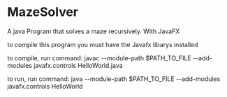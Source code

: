 # MazeSolver
A java Program that solves a maze recursively. With JavaFX

to compile this program you must have the Javafx libarys installed

to compile, run command: javac --module-path $PATH_TO_FILE --add-modules javafx.controls HelloWorld.java

to run, run command: java --module-path $PATH_TO_FILE --add-modules javafx.controls HelloWorld
